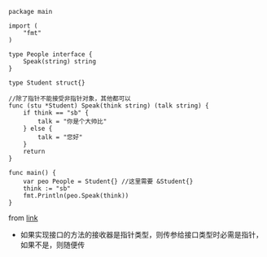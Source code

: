 ```
package main

import (
	"fmt"
)

type People interface {
	Speak(string) string
}

type Student struct{}

//除了指针不能接受非指针对象，其他都可以
func (stu *Student) Speak(think string) (talk string) {
	if think == "sb" {
		talk = "你是个大帅比"
	} else {
		talk = "您好"
	}
	return
}

func main() {
	var peo People = Student{} //这里需要 &Student{}
	think := "sb"
	fmt.Println(peo.Speak(think))
}
```

from <a href="http://www.topgoer.com/%E9%9D%A2%E5%90%91%E5%AF%B9%E8%B1%A1/%E6%8E%A5%E5%8F%A3.html">link</a>


* 如果实现接口的方法的接收器是指针类型，则传参给接口类型时必需是指针，如果不是，则随便传
